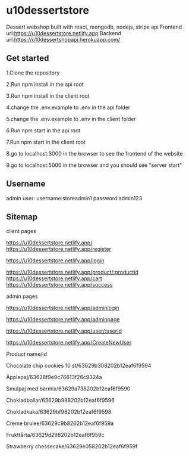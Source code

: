 # u10dessertstore
Dessert webshop built with react, mongodb, nodejs, stripe api
Frontend url:https://u10dessertstore.netlify.app
Backend url:https://u10dessertshopapi.herokuapp.com/

## Get started

1.Clone the repository

2.Run npm install in the api root

3.Run npm install in the client root

4.change the .env.example to .env in the api folder

5.change the .env.example to .env in the client folder

6.Run npm start in the api root

7.Run npm start in the client root

8.go to localhost:3000 in the browser to see the frontend of the website

9.go to localhost:5000 in the browser and you should see "server start"

## Username
admin user: username:storeadmin1 password:admin123

## Sitemap 

client pages

https://u10dessertstore.netlify.app/
https://u10dessertstore.netlify.app/register

https://u10dessertstore.netlify.app/login

https://u10dessertstore.netlify.app/product/:productid
https://u10dessertstore.netlify.app/cart
https://u10dessertstore.netlify.app/success


admin pages

https://u10dessertstore.netlify.app/adminlogin

https://u10dessertstore.netlify.app/adminpage

https://u10dessertstore.netlify.app/user/:userId

https://u10dessertstore.netlify.app/CreateNewUser
 
Product name/id

Chocolate chip cookies 10 st/63629b308202b12eaf6f9594

Äpplepaj/63628f9e9c76613f26c9324a

Smulpaj med bärmix/63629a738202b12eaf6f9590

Chokladbollar/63629b988202b12eaf6f9596

Chokladkaka/63629bf98202b12eaf6f9598

Creme brulee/63629c9b8202b12eaf6f959a

Frukttårta/63629d298202b12eaf6f959c

Strawberry chessecake/63629e058202b12eaf6f959f
